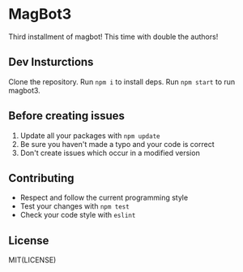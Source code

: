 # MagBot3
Third installment of magbot! This time with double the authors!

## Dev Insturctions
Clone the repository.
Run `npm i` to install deps.
Run `npm start` to run magbot3.

## Before creating issues
1. Update all your packages with `npm update`
2. Be sure you haven't made a typo and your code is correct
3. Don't create issues which occur in a modified version

## Contributing
* Respect and follow the current programming style
* Test your changes with `npm test`
* Check your code style with `eslint`

## License
MIT(LICENSE)
